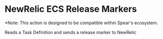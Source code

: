 # NewRelic ECS Release Markers
*Note: This action is designed to be compatible within Spear's ecosystem.

Reads a Task Definition and sends a release marker to NewRelic
